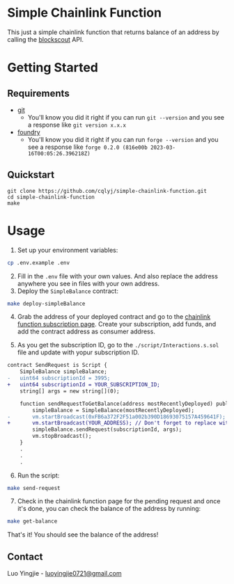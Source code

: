 # Simple Chainlink Function

This just a simple chainlink function that returns balance of an address by calling the [blockscout](https://docs.blockscout.com/devs/apis/rpc/account) API.

# Getting Started

## Requirements

- [git](https://git-scm.com/book/en/v2/Getting-Started-Installing-Git)
  - You'll know you did it right if you can run `git --version` and you see a response like `git version x.x.x`
- [foundry](https://getfoundry.sh/)
  - You'll know you did it right if you can run `forge --version` and you see a response like `forge 0.2.0 (816e00b 2023-03-16T00:05:26.396218Z)`

## Quickstart

```
git clone https://github.com/cqlyj/simple-chainlink-function.git
cd simple-chainlink-function
make
```

# Usage

1. Set up your environment variables:

```bash
cp .env.example .env
```

2. Fill in the `.env` file with your own values. And also replace the address anywhere you see in files with your own address.
3. Deploy the `SimpleBalance` contract:

```bash
make deploy-simpleBalance
```

4. Grab the address of your deployed contract and go to the [chainlink function subscription page](https://functions.chain.link/). Create your subscription, add funds, and add the contract address as consumer address.

5. As you get the subscription ID, go to the `./script/Interactions.s.sol` file and update with yopur subscription ID.

```diff
contract SendRequest is Script {
    SimpleBalance simpleBalance;
-   uint64 subscriptionId = 3995;
+   uint64 subscriptionId = YOUR_SUBSCRIPTION_ID;
    string[] args = new string[](0);

    function sendRequestToGetBalance(address mostRecentlyDeployed) public {
        simpleBalance = SimpleBalance(mostRecentlyDeployed);
-       vm.startBroadcast(0xFB6a372F2F51a002b390D18693075157A459641F);
+       vm.startBroadcast(YOUR_ADDRESS); // Don't forget to replace with your address
        simpleBalance.sendRequest(subscriptionId, args);
        vm.stopBroadcast();
    }
    .
    .
    .
```

6. Run the script:

```bash
make send-request
```

7. Check in the chainlink function page for the pending request and once it's done, you can check the balance of the address by running:

```bash
make get-balance
```

That's it! You should see the balance of the address!

## Contact

Luo Yingjie - [luoyingjie0721@gmail.com](luoyingjie0721@gmail.com)
